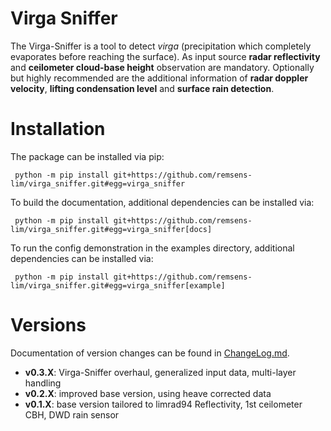 # Virga Sniffer
The Virga-Sniffer is a tool to detect *virga* (precipitation which completely evaporates before reaching the surface).
As input source **radar reflectivity** and **ceilometer cloud-base height** observation are mandatory. Optionally but highly recommended are the additional information of **radar doppler velocity**, **lifting condensation level** and **surface rain detection**.

# Installation
The package can be installed via pip:
```
 python -m pip install git+https://github.com/remsens-lim/virga_sniffer.git#egg=virga_sniffer
```

To build the documentation, additional dependencies can be installed via:
```
 python -m pip install git+https://github.com/remsens-lim/virga_sniffer.git#egg=virga_sniffer[docs]
```

To run the config demonstration in the examples directory, additional dependencies can be installed via:
```
 python -m pip install git+https://github.com/remsens-lim/virga_sniffer.git#egg=virga_sniffer[example]
```

# Versions
Documentation of version changes can be found in [ChangeLog.md](ChangeLog.md).
- **v0.3.X**: Virga-Sniffer overhaul, generalized input data, multi-layer handling
- **v0.2.X**: improved base version, using heave corrected data
- **v0.1.X**: base version tailored to limrad94 Reflectivity, 1st ceilometer CBH, DWD rain sensor




